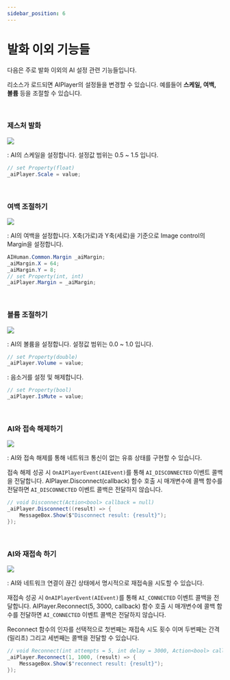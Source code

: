 ```yaml
---
sidebar_position: 6
---
```


# 발화 이외 기능들
다음은 주로 발화 이외의 AI 설정 관련 기능들입니다.

리소스가 로드되면 AIPlayer의 설정들을 변경할 수 있습니다. 예를들어 **스케일, 여백, 볼륨** 등을 조절할 수 있습니다.

<br/>

### 제스처 발화

<img src="/img/aihuman/windows/scale_1.5.x.png" />

: AI의 스케일을 설정합니다. 설정값 범위는 0.5 ~ 1.5 입니다.

```csharp
// set Property(float)
_aiPlayer.Scale = value;
```

<br/>

### 여백 조절하기

<img src="/img/aihuman/windows/margin_1.5.x.png" />

: AI의 여백을 설정합니다. X축(가로)과 Y축(세로)을 기준으로 Image control의 Margin을 설정합니다.

```csharp
AIHuman.Common.Margin _aiMargin;
_aiMargin.X = 64;
_aiMargin.Y = 8;
// set Property(int, int)
_aiPlayer.Margin = _aiMargin;
```

<br/>

### 볼륨 조절하기

<img src="/img/aihuman/windows/volumecontrol_1.5.x.png" />

: AI의 볼륨을 설정합니다. 설정값 범위는 0.0 ~ 1.0 입니다.

```csharp
// set Property(double)
_aiPlayer.Volume = value;
```

: 음소거를 설정 및 해제합니다.

```csharp
// set Property(bool)
_aiPlayer.IsMute = value;
```

<br/>

### AI와 접속 해제하기

<img src="/img/aihuman/windows/disconnect_1.5.x.png" />

: AI와 접속 해제를 통해 네트워크 통신이 없는 유휴 상태를 구현할 수 있습니다.

접속 해제 성공 시 `OnAIPlayerEvent(AIEvent)`를 통해 `AI_DISCONNECTED` 이벤트 콜백을 전달합니다. AIPlayer.Disconnect(callback) 함수 호출 시 매개변수에 콜백 함수를 전달하면 `AI_DISCONNECTED` 이벤트 콜백은 전달하지 않습니다.

```csharp
// void Disconnect(Action<bool> callback = null)
_aiPlayer.Disconnect((result) => {
    MessageBox.Show($"Disconnect result: {result}");
});
```

<br/>

### AI와 재접속 하기

<img src="/img/aihuman/windows/reconnect_1.5.x.png" />

: AI와 네트워크 연결이 끊긴 상태에서 명시적으로 재접속을 시도할 수 있습니다.

재접속 성공 시 `OnAIPlayerEvent(AIEvent)`를 통해 `AI_CONNECTED` 이벤트 콜백을 전달합니다. AIPlayer.Reconnect(5, 3000, callback) 함수 호출 시 매개변수에 콜백 함수를 전달하면 `AI_CONNECTED` 이벤트 콜백은 전달하지 않습니다.

Reconnect 함수의 인자를 선택적으로 첫번째는 재접속 시도 횟수 이며 두번째는 간격(밀리초) 그리고 세번째는 콜백을 전달할 수 있습니다.

```csharp
// void Reconnect(int attempts = 5, int delay = 3000, Action<bool> callback = null)
_aiPlayer.Reconnect(1, 1000, (result) => {
    MessageBox.Show($"reconnect result: {result}");
});
```

